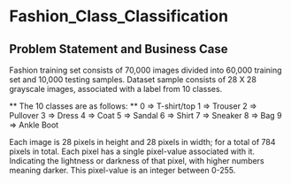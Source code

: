 # Fashion_Class_Classification


## Problem Statement and Business Case

Fashion training set consists of 70,000 images divided into 60,000 training set and 10,000 testing samples. Dataset sample consists of 28 X 28 grayscale images, associated with a label from 10 classes.

** The 10 classes are as follows: **
0 => T-shirt/top 
1 => Trouser
2 => Pullover
3 => Dress
4 => Coat
5 => Sandal
6 => Shirt
7 => Sneaker
8 => Bag
9 => Ankle Boot

Each image is 28 pixels in height and 28 pixels in width; for a total of 784 pixels in total. Each pixel has a single pixel-value associated with it. Indicating the lightness or darkness of that pixel, with higher numbers meaning darker. This pixel-value is an integer between 0-255.

